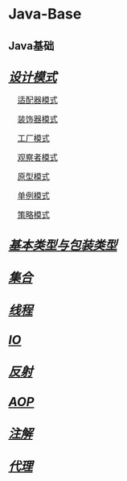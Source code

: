 # Java-Base

## Java基础

## ***<font size = 5>[<u>设计模式</u>](https://github.com/zexiangzhang/Java-Base/tree/main/code_example/src/main/java/zzx/java/base/designPatterns)</font>***

<font size = 3>&nbsp;&nbsp;&nbsp;&nbsp;[适配器模式](https://github.com/zexiangzhang/Java-Base/tree/main/code_example/src/main/java/zzx/java/base/designPatterns/adapter)<br/></font>

<font size = 3>&nbsp;&nbsp;&nbsp;&nbsp;[装饰器模式](https://github.com/zexiangzhang/Java-Base/tree/main/code_example/src/main/java/zzx/java/base/designPatterns/decorator)<br/></font>

<font size = 3>&nbsp;&nbsp;&nbsp;&nbsp;[工厂模式](https://github.com/zexiangzhang/Java-Base/tree/main/code_example/src/main/java/zzx/java/base/designPatterns/factory)<br/></font>

<font size = 3>&nbsp;&nbsp;&nbsp;&nbsp;[观察者模式](https://github.com/zexiangzhang/Java-Base/tree/main/code_example/src/main/java/zzx/java/base/designPatterns/observerModel)<br/></font>

<font size = 3>&nbsp;&nbsp;&nbsp;&nbsp;[原型模式](https://github.com/zexiangzhang/Java-Base/tree/main/code_example/src/main/java/zzx/java/base/designPatterns/prototype)<br/></font>

<font size = 3>&nbsp;&nbsp;&nbsp;&nbsp;[单例模式](https://github.com/zexiangzhang/Java-Base/tree/main/code_example/src/main/java/zzx/java/base/designPatterns/singleton)<br/></font>

<font size = 3>&nbsp;&nbsp;&nbsp;&nbsp;[策略模式](https://github.com/zexiangzhang/Java-Base/tree/main/code_example/src/main/java/zzx/java/base/designPatterns/strategy)<br/></font>

## ***<font size = 5>[<u>基本类型与包装类型</u>](https://github.com/zexiangzhang/Java-Base/tree/main/code_example/src/main/java/zzx/java/base/basicAndPackagingType)</font>***

## ***<font size = 5>[<u>集合</u>](https://github.com/zexiangzhang/Java-Base/tree/main/code_example/src/main/java/zzx/java/base/collection)</font>***

## ***<font size = 5>[<u>线程</u>](https://github.com/zexiangzhang/Java-Base/tree/main/code_example/src/main/java/zzx/java/base/thread)</font>***

## ***<font size = 5>[<u>IO</u>](https://github.com/zexiangzhang/Java-Base/tree/main/code_example/src/main/java/zzx/java/base/io)</font>***

## ***<font size = 5>[<u>反射</u>](https://github.com/zexiangzhang/Java-Base/tree/main/code_example/src/main/java/zzx/java/base/reflect)</font>***

## ***<font size = 5>[<u>AOP</u>](https://github.com/zexiangzhang/Java-Base/tree/main/code_example/src/main/java/zzx/java/base/aop)</font>***

## ***<font size = 5>[<u>注解</u>](https://github.com/zexiangzhang/Java-Base/tree/main/code_example/src/main/java/zzx/java/base/annotation)</font>***

## ***<font size = 5>[<u>代理</u>](https://github.com/zexiangzhang/Java-Base/tree/main/code_example/src/main/java/zzx/java/base/agent)</font>***
